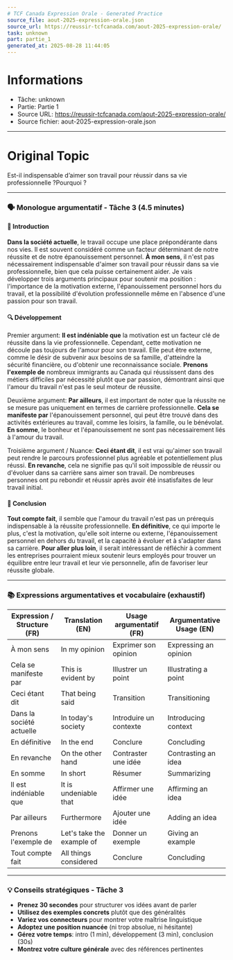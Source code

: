 ```yaml
---
# TCF Canada Expression Orale - Generated Practice
source_file: aout-2025-expression-orale.json
source_url: https://reussir-tcfcanada.com/aout-2025-expression-orale/
task: unknown
part: partie_1
generated_at: 2025-08-28 11:44:05
---
```


# Informations
- Tâche: unknown
- Partie: Partie 1
- Source URL: https://reussir-tcfcanada.com/aout-2025-expression-orale/
- Source fichier: aout-2025-expression-orale.json

---

# Original Topic
Est-il indispensable d’aimer son travail pour réussir dans sa vie professionnelle ?Pourquoi ?

---

### 🗣️ Monologue argumentatif - Tâche 3 (4.5 minutes)

#### 🚀 Introduction
**Dans la société actuelle**, le travail occupe une place prépondérante dans nos vies. Il est souvent considéré comme un facteur déterminant de notre réussite et de notre épanouissement personnel. **À mon sens**, il n'est pas nécessairement indispensable d'aimer son travail pour réussir dans sa vie professionnelle, bien que cela puisse certainement aider. Je vais développer trois arguments principaux pour soutenir ma position : l'importance de la motivation externe, l'épanouissement personnel hors du travail, et la possibilité d'évolution professionnelle même en l'absence d'une passion pour son travail.

#### 🔍 Développement

Premier argument:
**Il est indéniable que** la motivation est un facteur clé de réussite dans la vie professionnelle. Cependant, cette motivation ne découle pas toujours de l'amour pour son travail. Elle peut être externe, comme le désir de subvenir aux besoins de sa famille, d'atteindre la sécurité financière, ou d'obtenir une reconnaissance sociale. **Prenons l'exemple de** nombreux immigrants au Canada qui réussissent dans des métiers difficiles par nécessité plutôt que par passion, démontrant ainsi que l'amour du travail n'est pas le seul moteur de réussite.

Deuxième argument:
**Par ailleurs**, il est important de noter que la réussite ne se mesure pas uniquement en termes de carrière professionnelle. **Cela se manifeste par** l'épanouissement personnel, qui peut être trouvé dans des activités extérieures au travail, comme les loisirs, la famille, ou le bénévolat. **En somme**, le bonheur et l'épanouissement ne sont pas nécessairement liés à l'amour du travail.

Troisième argument / Nuance:
**Ceci étant dit**, il est vrai qu'aimer son travail peut rendre le parcours professionnel plus agréable et potentiellement plus réussi. **En revanche**, cela ne signifie pas qu'il soit impossible de réussir ou d'évoluer dans sa carrière sans aimer son travail. De nombreuses personnes ont pu rebondir et réussir après avoir été insatisfaites de leur travail initial.

#### 🎯 Conclusion
**Tout compte fait**, il semble que l'amour du travail n'est pas un prérequis indispensable à la réussite professionnelle. **En définitive**, ce qui importe le plus, c'est la motivation, qu'elle soit interne ou externe, l'épanouissement personnel en dehors du travail, et la capacité à évoluer et à s'adapter dans sa carrière. **Pour aller plus loin**, il serait intéressant de réfléchir à comment les entreprises pourraient mieux soutenir leurs employés pour trouver un équilibre entre leur travail et leur vie personnelle, afin de favoriser leur réussite globale.

---

### 📚 Expressions argumentatives et vocabulaire (exhaustif)

| Expression / Structure (FR) | Translation (EN) | Usage argumentatif (FR) | Argumentative Usage (EN) |
|----------------------------|------------------|-------------------------|--------------------------|
| À mon sens                | In my opinion    | Exprimer son opinion    | Expressing an opinion    |
| Cela se manifeste par     | This is evident by | Illustrer un point      | Illustrating a point     |
| Ceci étant dit            | That being said  | Transition              | Transitioning            |
| Dans la société actuelle  | In today's society | Introduire un contexte | Introducing context      |
| En définitive             | In the end       | Conclure                | Concluding               |
| En revanche               | On the other hand | Contraster une idée     | Contrasting an idea      |
| En somme                  | In short         | Résumer                 | Summarizing              |
| Il est indéniable que     | It is undeniable that | Affirmer une idée     | Affirming an idea        |
| Par ailleurs              | Furthermore      | Ajouter une idée        | Adding an idea           |
| Prenons l'exemple de      | Let's take the example of | Donner un exemple    | Giving an example        |
| Tout compte fait          | All things considered | Conclure             | Concluding               |

---

### 💡 Conseils stratégiques - Tâche 3

- **Prenez 30 secondes** pour structurer vos idées avant de parler
- **Utilisez des exemples concrets** plutôt que des généralités
- **Variez vos connecteurs** pour montrer votre maîtrise linguistique
- **Adoptez une position nuancée** (ni trop absolue, ni hésitante)
- **Gérez votre temps**: intro (1 min), développement (3 min), conclusion (30s)
- **Montrez votre culture générale** avec des références pertinentes